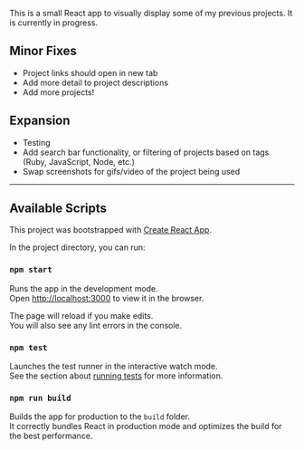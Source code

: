 This is a small React app to visually display some of my previous projects. It is currently in progress. 

## Minor Fixes
* Project links should open in new tab
* Add more detail to project descriptions
* Add more projects!

## Expansion 
* Testing
* Add search bar functionality, or filtering of projects based on tags (Ruby, JavaScript, Node, etc.)
* Swap screenshots for gifs/video of the project being used
______________________________________________________________

## Available Scripts
This project was bootstrapped with [Create React App](https://github.com/facebook/create-react-app).

In the project directory, you can run:

### `npm start`

Runs the app in the development mode.<br>
Open [http://localhost:3000](http://localhost:3000) to view it in the browser.

The page will reload if you make edits.<br>
You will also see any lint errors in the console.

### `npm test`

Launches the test runner in the interactive watch mode.<br>
See the section about [running tests](https://facebook.github.io/create-react-app/docs/running-tests) for more information.

### `npm run build`

Builds the app for production to the `build` folder.<br>
It correctly bundles React in production mode and optimizes the build for the best performance.



